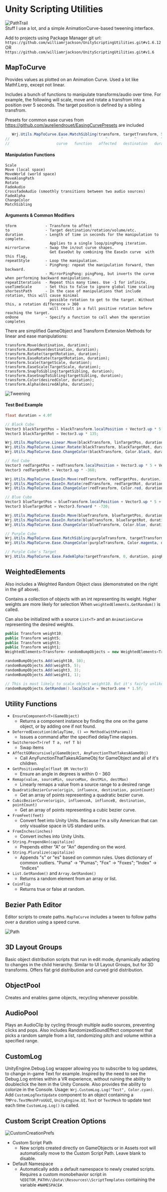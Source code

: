 # Unity Scripting Utilities
![PathTrail](Smile.gif)    
Stuff I use a lot, and a simple AnimationCurve-based tweening interface.   

Add to projects using Package Manager git url:  
`https://github.com/williamrjackson/UnityScriptingUtilities.git#v1.6.12`   
OR   
`https://github.com/williamrjackson/UnityScriptingUtilities.git#v1.6`

## MapToCurve
Provides values as plotted on an Animation Curve. Used a lot like Mathf.Lerp, except not linear. 

Includes a bunch of functions to manipulate transforms/audio over time. For example, the following will scale, move and rotate a transfrom into a position over 5 seconds. The target position is defined by a sibling transfrom.

Presets for common ease curves from https://github.com/aureliendrouet/EasingCurvePresets are included
```C#
   Wrj.Utils.MapToCurve.Ease.MatchSibling(transform, targetTransform, 5f);
//                       ^        ^          ^            ^           ^
//                     curve   function   affected   destination   duration
```
#### Manipulation Functions
```
Scale
Move (local space)
MoveWorld (world space)
MoveAlongPath
Rotate
FadeAudio
CrossfadeAudio (smoothly transitions between two audio sources)
FadeAlpha
ChangeColor
MatchSibling
```
#### Arguments & Common Modifiers
```
tForm             - Transform to affect
to                - Target destination/rotation/volume/etc.
duration          - Length of time in seconds for the manipulation to complete. 
                    Applies to a single loop/pingPong iteration.
mirrorCurve       - Swap the in/out curve shapes. 
                    Get EaseOut by combining the EaseIn curve  with this flag.
repeatStyle       - Loop the manipulation.
                  - PingPong: repeat the manipulation forward, then backward.
                  - MirrorPingPong: pingPong, but inverts the curve when performing backward manipulations.
repeatIterations  - Repeat this many times. Use -1 for infinite.
useTimeScale      - Set this to false to ignore global time scaling
shortestPath      - In the case of manipulations that include rotation, this will cause minimal
                    possible rotation to get to the target. Without this, a rotation difference > 360 
                    will result in a full positive rotation before reaching the target.
onDone            - Specify a function to call when the operation completes
```
There are simplified GameObject and Transform Extension Methods for linear and ease manipulations:
```
transform.Move(destination, duration);
transform.EaseMove(destination, duration);
transform.Rotate(targetRotation, duration);
transform.EaseRotate(targetRotation, duration);
transform.Scale(targetScale, duration);
transform.EaseScale(TargetScale, duration);
transform.SnapToSibling(targetSibling, duration);
transform.EaseSnapToSibling(targetSibling, duration);
transform.Color(desiredColor, duration);
transform.Alpha(desiredAlpha, duration);
```
![Tweening](TweenExample.gif)    
#### Test Bed Example
```C#
float duration = 4.0f

// Black Cube
Vector3 blackTargetPos = blackTransform.localPosition + Vector3.up * 5 + Vector3.right * -1.5f;
Vector3 blackTargetRot = Vector3.up * 135;

Wrj.Utils.MapToCurve.Linear.Move(blackTransform, linTargetPos, duration, pingPong: 10);
Wrj.Utils.MapToCurve.Linear.Rotate(blackTransform, blackTargetRot, duration, shortestPath: false, pingPong: 10);
Wrj.Utils.MapToCurve.Ease.ChangeColor(blackTransform, Color.black, duration, pingPong: 10);

// Red Cube
Vector3 redTargetPos = redTransform.localPosition + Vector3.up * 5 + Vector3.right * .5f;
Vector3 redTargetRot = Vector3.up * -360;

Wrj.Utils.MapToCurve.EaseIn.Move(redTransform, redTargetPos, duration, mirrorCurve: false, pingPong: 10);
Wrj.Utils.MapToCurve.EaseIn.Rotate(redTransform, redTargetRot, duration, shortestPath: false, pingPong: 10);
Wrj.Utils.MapToCurve.Ease.ChangeColor(redTransform, Color.red, duration, pingPong: 10);

// Blue Cube
Vector3 blueTargetPos = blueTransform.localPosition + Vector3.up * 5 + Vector3.right * -.5f;
Vector3 blueTargetRot = Vector3.forward * -720;

Wrj.Utils.MapToCurve.EaseIn.Move(blueTransform, blueTargetPos, duration, mirrorCurve: true, pingPong: 10);
Wrj.Utils.MapToCurve.EaseIn.Rotate(blueTransform, blueTargetRot, duration, shortestPath: false, mirrorPingPong: 10);
Wrj.Utils.MapToCurve.Ease.ChangeColor(blueTransform, Color.blue, duration, pingPong: 10);

// Purple Cube
Wrj.Utils.MapToCurve.Ease.MatchSibling(purpleTransform, targetTransform, duration, pingPong: 10);
Wrj.Utils.MapToCurve.Ease.ChangeColor(purpleTransform, Color.magenta, duration, pingPong: 10);

// Purple Cube's Target
Wrj.Utils.MapToCurve.Ease.FadeAlpha(targetTransform, 0, duration, pingPong: 10);

```
## WeightedElements
Also includes a Weighted Random Object class (demonstrated on the right in the gif above).

Contains a collection of objects with an int representing its weight. Higher weights are more likely for selection When `weightedElements.GetRandom()` is called.   

Can also be initialized with a source `List<T>` and an `AnimationCurve` representing the desired weights.     

```C#
public Transform weight10;
public Transform weight5;
public Transform weight3;
public Transform weight1;
WeightedElements<Transform> randomBumpObjects = new WeightedElements<Transform>();

randomBumpObjects.Add(weight10, 10);
randomBumpObjects.Add(weight5, 5);
randomBumpObjects.Add(weight3, 3);
randomBumpObjects.Add(weight1, 1);

// This is most likely to scale object weight10. But it's fairly unlikely to scale weight1
randomBumpObjects.GetRandom().localScale = Vector3.one * 1.5f;
```

## Utility Functions
- `EnsureComponent<T>(GameObject)`
  - Returns a component instance by finding the one on the game object, or by adding one if not found.
- `DeferredExecution(delayTime, () => Method(withParams))`
  - Issues a command after the specified delayTime elapses.
- `Switcheroo<T>(ref T a, ref T b)`
  - Swap items
- `AffectGORecursively(GameObject, AnyFunctionThatTakesAGameObj)`
  - Call AnyFunctionThatTakesAGameObj for GameObject and all of it's children.
- `GetPositiveAngle(float OR Vector3)`
  - Ensure an angle in degrees is within 0 - 360
- `Remap(value, sourceMin, sourceMax, destMin, destMax)`
  - Linearly remaps a value from a source range to a desired range
- `QuadraticBezierCurve(origin, influence, destination, pointCount)`
  - Get an array of points representing a quadratic bezier curve. 
- `CubicBezierCurve(origin, influenceA, influnceB, destination, pointCount)`
  - Get an array of points representing a cubic bezier curve. 
- `FromFeet(feet)`
  - Convert feet into Unity Units. Because I'm a silly American that can only visualise space in US standard units.
- `FromInches(inches)`
  - Convert inches into Unity Units.    
- `String.PrependAn(capitalize)`
  - Prepends either "A" or "An" depending on the word.    
- `String.Pluralize(capitalize)`
  - Appends "s" or "es" based on common rules. Uses dictionary of common outliers. "Puma" -> "Pumas"; "Fox" -> "Foxes"; "Index" -> "Indices"    
- `List.GetRandom()` and `Array.GetRandom()`
  - Returns a random element from an array or list.    
- `CoinFlip`
  - Returns true or false at random.    

## Bezier Path Editor 
Editor scripts to create paths. `MapToCurve` includes a tween to follow paths over a duration using a speed curve.

![Path](PathFollowerExample.gif)    

## 3D Layout Groups
Basic object distribution scripts that run in edit mode, dynamically adapting to changes in the child hierarchy. Similar to UI Layout Groups, but for 3D transforms. Offers flat grid distribution and curved grid distribution.

## ObjectPool    
Creates and enables game objects, recycling whenever possible.

## AudioPool    
Plays an AudioClip by cycling through multiple audio sources, preventing clicks and pops. Also includes RandomizedSoundEffect component that picks a random sample from a list, randomizing pitch and volume within a specified range.

## CustomLog 
UnityEngine.Debug.Log wrapper allowing you to subscribe to log updates, to change in-game Text for example. Inspired by the need to see the Debug.Log entries within a VR experience, without ruining the ability to doubleclick the item in the Unity Console. Also provides the ability to colorize in the Console. Usage: `Wrj.CustomLog.Log("Test", Color.cyan)`. Add `CustomLogTextUpdate` component to an object containing a `TMPro.TextMeshProUGUI`, `UnityEngine.UI.Text` or `TextMesh` to update text each time `CustomLog.Log()` is called.

## Custom Script Creation Options  
![CustomCreationPrefs](Prefs.png)    

- Custom Script Path
  - New scripts created directly on GameObjects or in Assets root will automatically move to the Custom Script Path. Leave blank to disable.
- Default Namespace
  -  Automatically adds a default namespace to newly created scripts. Requires a custom monobehavior script in `%EDITOR_PATH%\\Data\\Resources\\ScriptTemplates` containing the variable `#NAMESPACE#`.
